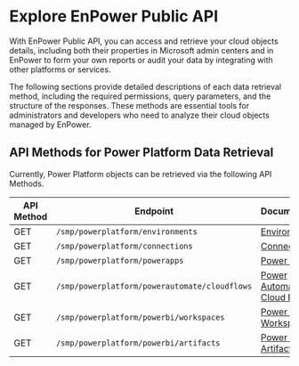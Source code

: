 # Explore EnPower Public API

With EnPower Public API, you can access and retrieve your cloud objects details, including both their properties in Microsoft admin centers and in EnPower to form your own reports or audit your data by integrating with other platforms or services. 

The following sections provide detailed descriptions of each data retrieval method, including the required permissions, query parameters, and the structure of the responses. These methods are essential tools for administrators and developers who need to analyze their cloud objects managed by EnPower.


## API Methods for Power Platform Data Retrieval

Currently, Power Platform objects can be retrieved via the following API Methods.

| API Method | Endpoint | Documentation | 
|--- | --- | --- |
| GET | `/smp/powerplatform/environments` | [Environments](../enpower/environments.md) |
| GET | `/smp/powerplatform/connections` | [Connections](../enpower/connections.md) |
| GET | `/smp/powerplatform/powerapps` | [Power Apps](../enpower/powerapps.md) |
| GET | `/smp/powerplatform/powerautomate/cloudflows` | [Power Automate Cloud Flows](../enpower/cloudflows.md) |
| GET  | `/smp/powerplatform/powerbi/workspaces` | [Power BI Workspaces](../enpower/workspaces.md) |
| GET | `/smp/powerplatform/powerbi/artifacts` | [Power BI Artifacts](../enpower/artifacts.md) |
